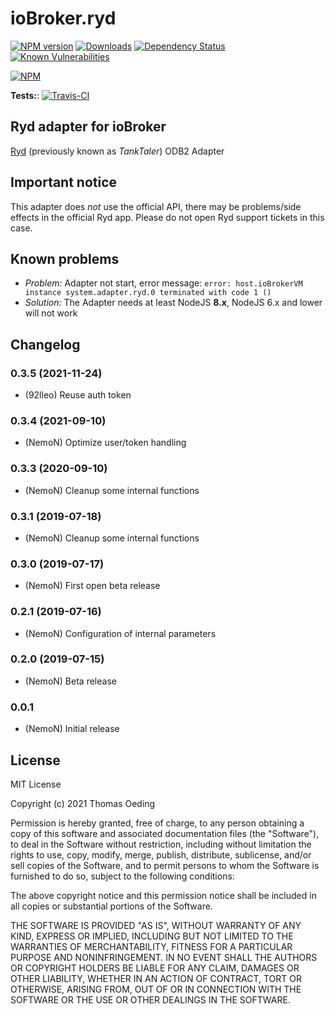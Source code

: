 # ioBroker.ryd

[![NPM version](http://img.shields.io/npm/v/iobroker.ryd.svg)](https://www.npmjs.com/package/iobroker.ryd)
[![Downloads](https://img.shields.io/npm/dm/iobroker.ryd.svg)](https://www.npmjs.com/package/iobroker.ryd)
[![Dependency Status](https://img.shields.io/david/NemoN/iobroker.ryd.svg)](https://david-dm.org/NemoN/iobroker.ryd)
[![Known Vulnerabilities](https://snyk.io/test/github/NemoN/ioBroker.ryd/badge.svg)](https://snyk.io/test/github/NemoN/ioBroker.ryd)

[![NPM](https://nodei.co/npm/iobroker.ryd.png?downloads=true)](https://nodei.co/npm/iobroker.ryd/)

**Tests:**: [![Travis-CI](http://img.shields.io/travis/NemoN/ioBroker.ryd/master.svg)](https://travis-ci.org/NemoN/ioBroker.ryd)

## Ryd adapter for ioBroker

[Ryd](https://de.ryd.one/) (previously known as *TankTaler*) ODB2 Adapter

## Important notice

This adapter does *not* use the official API, there may be problems/side effects in the official Ryd app. Please do not open Ryd support tickets in this case.

## Known problems
* *Problem:* Adapter not start, error message: `error: host.ioBrokerVM instance system.adapter.ryd.0 terminated with code 1 ()`
* *Solution:* The Adapter needs at least NodeJS **8.x**, NodeJS 6.x and lower will not work

## Changelog

### 0.3.5 (2021-11-24)
* (92lleo) Reuse auth token

### 0.3.4 (2021-09-10)
* (NemoN) Optimize user/token handling

### 0.3.3 (2020-09-10)
* (NemoN) Cleanup some internal functions

### 0.3.1 (2019-07-18)
* (NemoN) Cleanup some internal functions

### 0.3.0 (2019-07-17)
* (NemoN) First open beta release

### 0.2.1 (2019-07-16)
* (NemoN) Configuration of internal parameters

### 0.2.0 (2019-07-15)
* (NemoN) Beta release

### 0.0.1
* (NemoN) Initial release

## License
MIT License

Copyright (c) 2021 Thomas Oeding

Permission is hereby granted, free of charge, to any person obtaining a copy
of this software and associated documentation files (the "Software"), to deal
in the Software without restriction, including without limitation the rights
to use, copy, modify, merge, publish, distribute, sublicense, and/or sell
copies of the Software, and to permit persons to whom the Software is
furnished to do so, subject to the following conditions:

The above copyright notice and this permission notice shall be included in all
copies or substantial portions of the Software.

THE SOFTWARE IS PROVIDED "AS IS", WITHOUT WARRANTY OF ANY KIND, EXPRESS OR
IMPLIED, INCLUDING BUT NOT LIMITED TO THE WARRANTIES OF MERCHANTABILITY,
FITNESS FOR A PARTICULAR PURPOSE AND NONINFRINGEMENT. IN NO EVENT SHALL THE
AUTHORS OR COPYRIGHT HOLDERS BE LIABLE FOR ANY CLAIM, DAMAGES OR OTHER
LIABILITY, WHETHER IN AN ACTION OF CONTRACT, TORT OR OTHERWISE, ARISING FROM,
OUT OF OR IN CONNECTION WITH THE SOFTWARE OR THE USE OR OTHER DEALINGS IN THE
SOFTWARE.
